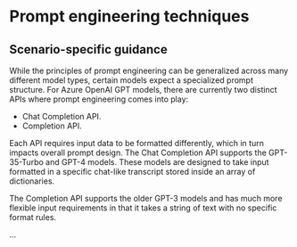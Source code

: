 # Prompt engineering techniques

## Scenario-specific guidance

While the principles of prompt engineering can be generalized across many different model types, certain models expect a specialized prompt structure. For Azure OpenAI GPT models, there are currently two distinct APIs where prompt engineering comes into play:

- Chat Completion API.
- Completion API.

Each API requires input data to be formatted differently, which in turn impacts overall prompt design. The Chat Completion API supports the GPT-35-Turbo and GPT-4 models. These models are designed to take input formatted in a specific chat-like transcript stored inside an array of dictionaries.

The Completion API supports the older GPT-3 models and has much more flexible input requirements in that it takes a string of text with no specific format rules.

...

